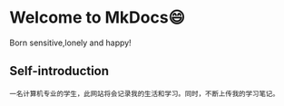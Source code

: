 # Welcome to MkDocs:smile:
Born sensitive,lonely and happy!
## Self-introduction
    一名计算机专业的学生，此网站将会记录我的生活和学习。同时，不断上传我的学习笔记。
  


